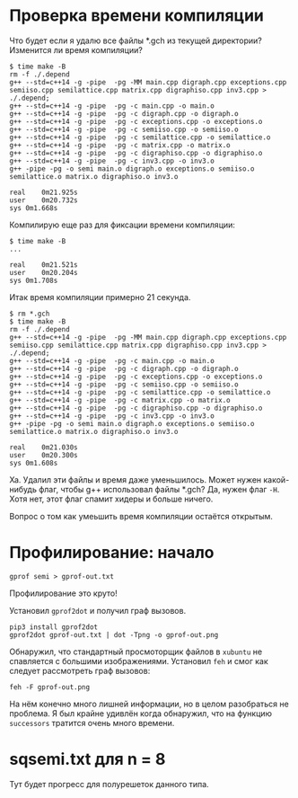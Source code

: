 
# Проверка времени компиляции

Что будет если я удалю все файлы \*.gch из текущей директории? Изменится ли время компиляции?

```
$ time make -B
rm -f ./.depend
g++ --std=c++14 -g -pipe  -pg -MM main.cpp digraph.cpp exceptions.cpp semiiso.cpp semilattice.cpp matrix.cpp digraphiso.cpp inv3.cpp > ./.depend;
g++ --std=c++14 -g -pipe  -pg -c main.cpp -o main.o
g++ --std=c++14 -g -pipe  -pg -c digraph.cpp -o digraph.o
g++ --std=c++14 -g -pipe  -pg -c exceptions.cpp -o exceptions.o
g++ --std=c++14 -g -pipe  -pg -c semiiso.cpp -o semiiso.o
g++ --std=c++14 -g -pipe  -pg -c semilattice.cpp -o semilattice.o
g++ --std=c++14 -g -pipe  -pg -c matrix.cpp -o matrix.o
g++ --std=c++14 -g -pipe  -pg -c digraphiso.cpp -o digraphiso.o
g++ --std=c++14 -g -pipe  -pg -c inv3.cpp -o inv3.o
g++ -pipe -pg -o semi main.o digraph.o exceptions.o semiiso.o semilattice.o matrix.o digraphiso.o inv3.o

real	0m21.925s
user	0m20.732s
sys	0m1.668s
```

Компилирую еще раз для фиксации времени компиляции:

```
$ time make -B
...

real	0m21.521s
user	0m20.204s
sys	0m1.708s
```

Итак время компиляции примерно 21 секунда.

```
$ rm *.gch
$ time make -B
rm -f ./.depend
g++ --std=c++14 -g -pipe  -pg -MM main.cpp digraph.cpp exceptions.cpp semiiso.cpp semilattice.cpp matrix.cpp digraphiso.cpp inv3.cpp > ./.depend;
g++ --std=c++14 -g -pipe  -pg -c main.cpp -o main.o
g++ --std=c++14 -g -pipe  -pg -c digraph.cpp -o digraph.o
g++ --std=c++14 -g -pipe  -pg -c exceptions.cpp -o exceptions.o
g++ --std=c++14 -g -pipe  -pg -c semiiso.cpp -o semiiso.o
g++ --std=c++14 -g -pipe  -pg -c semilattice.cpp -o semilattice.o
g++ --std=c++14 -g -pipe  -pg -c matrix.cpp -o matrix.o
g++ --std=c++14 -g -pipe  -pg -c digraphiso.cpp -o digraphiso.o
g++ --std=c++14 -g -pipe  -pg -c inv3.cpp -o inv3.o
g++ -pipe -pg -o semi main.o digraph.o exceptions.o semiiso.o semilattice.o matrix.o digraphiso.o inv3.o

real	0m21.030s
user	0m20.300s
sys	0m1.608s
```

Ха. Удалил эти файлы и время даже уменьшилось. Может нужен какой-нибудь флаг, чтобы g++ использовал файлы *.gch? Да, нужен флаг `-H`. Хотя нет, этот флаг спамит хидеры и больше ничего.

Вопрос о том как умеьшить время компиляции остаётся открытым.

# Профилирование: начало

```
gprof semi > gprof-out.txt
```

Профилирование это круто!

Установил `gprof2dot` и получил граф вызовов.

```
pip3 install gprof2dot
gprof2dot gprof-out.txt | dot -Tpng -o gprof-out.png
```

Обнаружил, что стандартный просмоторщик файлов в `xubuntu` не спавляется с большими изображениями. Установил `feh` и смог как следует рассмотреть граф вызовов:

```
feh -F gprof-out.png
```

На нём конечно много лишней информации, но в целом разобраться не проблема. Я был крайне удивлён когда обнаружил, что на функцию `successors` тратится очень много времени.

# sqsemi.txt для n = 8

Тут будет прогресс для полурешеток данного типа.
